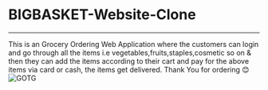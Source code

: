 # BIGBASKET-Website-Clone
****
This is an Grocery Ordering Web Application where the customers can login and go through all the items i.e vegetables,fruits,staples,cosmetic so on & then  they can add the items according to their cart and pay for the above items via card or cash, the items get delivered. Thank You for ordering 😊
![GOTG](https://user-images.githubusercontent.com/97577733/165963046-1725806d-9c46-4f53-b2d2-3e94bf05930d.png)
